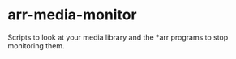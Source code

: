 # arr-media-monitor
Scripts to look at your media library and the *arr programs to stop monitoring them.
